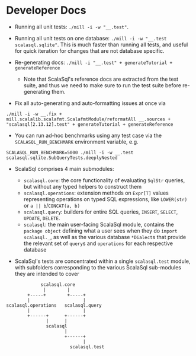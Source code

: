 
# Developer Docs

* Running all unit tests: `./mill -i -w "__.test"`. 

* Running all unit tests on one database: `./mill -i -w "__.test scalasql.sqlite"`. This
  is much faster than running all tests, and useful for quick iteration for changes that
  are not database specific.

* Re-generating docs: `./mill -i "__.test" + generateTutorial + generateReference`
    * Note that ScalaSql's reference docs are extracted from the test suite, and thus we need
      to make sure to run the test suite before re-generating them.

* Fix all auto-generating and auto-formatting issues at once via
```
./mill -i -w __.fix + mill.scalalib.scalafmt.ScalafmtModule/reformatAll __.sources + "scalasql[2.13.12].test" + generateTutorial + generateReference
```

* You can run ad-hoc benchmarks using any test case via the `SCALASQL_RUN_BENCHMARK` 
  environment variable, e.g.

```
SCALASQL_RUN_BENCHMARK=5000 ./mill -i -w __.test scalasql.sqlite.SubQueryTests.deeplyNested
```

* ScalaSql comprises 4 main submodules:
    * `scalasql.core`: the core functionality of evaluating `SqlStr` queries, but without any typed
      helpers to construct them
    * `scalasql.operations`: extension methods on `Expr[T]` values representing operations on typed
      SQL expressions, like `LOWER(str)` or `a || b`/`CONCAT(a, b)`
    * `scalasql.query`: builders for entire SQL queries, `INSERT`, `SELECT`, `UPDATE`, `DELETE`.
    * `scalasql`: the main user-facing ScalaSql module, contains the `package object` defining
      what a user sees when they do `import scalasql._`, as well as the various database `*Dialect`s
      that provide the relevant set of `query`s and `operations` for each respective database

* ScalaSql's tests are concentrated within a single `scalasql.test` module, with subfolders
  corresponding to the various ScalaSql sub-modules they are intended to cover

```
             scalasql.core
              |        |
        +-----+        +-----+
        |                    |
scalasql.operations   scalasql.query
        |                    |
        +------+      +------+
               |      |
               scalasql
                      |
                      +------+
                             |
                        scalasql.test
```